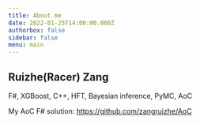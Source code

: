 ```yaml
---
title: About me
date: 2022-01-25T14:00:00.000Z
authorbox: false
sidebar: false
menu: main
---
```


## Ruizhe(Racer) Zang

F#, XGBoost, C++, HFT, Bayesian inference, PyMC, AoC

My AoC F# solution: https://github.com/zangruizhe/AoC
